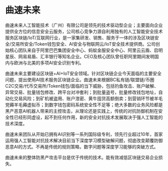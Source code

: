 # 曲速未来


曲速未来人工智能技术（广州）有限公司是领先的技术驱动型企业；主要面向企业提供全方位的信息安全云服务，公司核心竞争力源自利用独有的人工智能安全技术服务区块链/IoT/互联网行业，是一家集研发、销售、服务于一体的涉及区块链安全/交易所安全/Token钱包安全、AI安全与物联网云/IoT安全技术提供商。公司创始核心团队来自于阿里巴巴集团安全中心、蚂蚁金服安全中心、阿里云云盾、启明星辰、网易易盾、汇丰银行等知名企业。CEO及核心团队曾任职阿里期间发明国内与欧洲与北美的多项AI安全识别专利。

曲速未来主要建设区块链+AI+IoT安全领域。针对区块链企业今天面临的主要安全问题，提出使用AI技术服务区块链企业。曲速未来根据BC私有链/联盟链/币圈C2C交易/代币交易所/Token钱包/面临的当下威胁，包括钓鱼攻击、账户破解、异常交易、批量钱包修改、跨平台对冲套利；到批量盗号，批量修改钱包地址，自动化交易风险；到矿机被盗用、账户泄密、黄牛囤货高额倒卖；到营销环节被羊毛党薅羊毛薅虚拟币；到数字钱包密码系统安全性不足等；绝大多数的业务风险都是黑产恶意AI机器人带来的主控攻击，从理论还是实践上，传统的对抗防御机制在安全性已经形同虚设，起不到任何作用，新的安全对抗技术发展取决于强人工智能的技术深度。

曲速未来团队从开始已拥有AI识别等一系列国际级专利，领先行业超过10年，首家运用强人工智能对抗技术解决目前当下深度学习模型破解问题，彻底改变颠覆防御恶意AI的方式。不再是传统的规则策略，数字问题等深度学习能够的突破方式。

曲速未来的整体防黑产攻击平台是优于传统的技术。能有效减低区块链交易企业损失。
